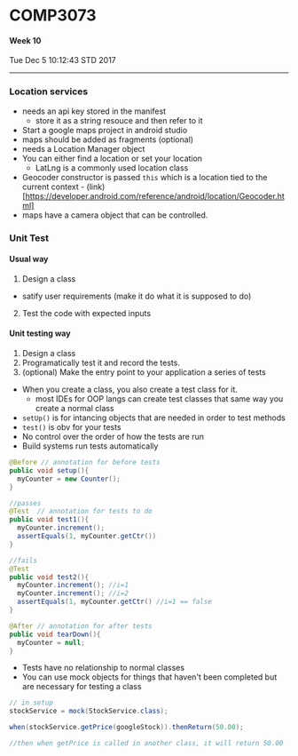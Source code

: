 # COMP3073
#### Week 10
Tue Dec  5 10:12:43 STD 2017

___

### Location services
- needs an api key stored in the manifest
  - store it as a string resouce and then refer to it
- Start a google maps project in android studio
- maps should be added as fragments (optional)
- needs a Location Manager object
- You can either find a location or set your location
  - LatLng is a commonly used location class
- Geocoder constructor is passed `this` which is a location tied to the current context - (link)[https://developer.android.com/reference/android/location/Geocoder.html]
- maps have a camera object that can be controlled.

### Unit Test
#### Usual way
1. Design a class
  - satify user requirements (make it do what it is supposed to do)
2. Test the code with expected inputs
#### Unit testing way
1. Design a class
2. Programatically test it and record the tests.
3. (optional) Make the entry point to your application a series of tests
- When you create a class, you also create a test class for it.
  - most IDEs for OOP langs can create test classes that same way you create a normal class
- `setUp()` is for intancing objects that are needed in order to test methods
- `test()` is obv for your tests
- No control over the order of how the tests are run
- Build systems run tests automatically
``` java
@Before // annotation for before tests
public void setup(){
  myCounter = new Counter();
}

//passes
@Test  // annotation for tests to do
public void test1(){
  myCounter.increment();
  assertEquals(1, myCounter.getCtr())
}

//fails
@Test
public void test2(){
  myCounter.increment(); //i=1
  myCounter.increment(); //i=2
  assertEquals(1, myCounter.getCtr() //i=1 == false
}

@After // annotation for after tests
public void tearDown(){
  myCounter = null;
}

```
- Tests have no relationship to normal classes
- You can use mock objects for things that haven't been completed but are necessary for testing a class
```java
// in setup
stockService = mock(StockService.class);

when(stockService.getPrice(googleStock)).thenReturn(50.00);

//then when getPrice is called in another class, it will return 50.00
```

